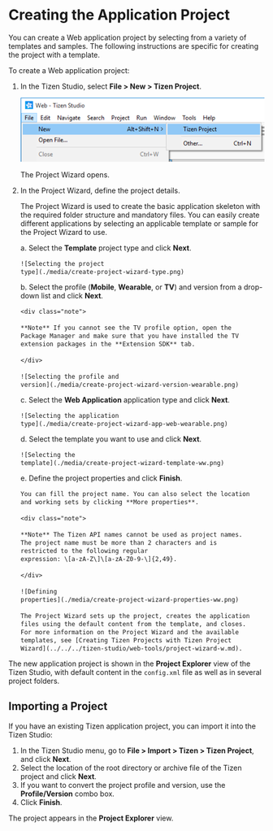 
Creating the Application Project
================================

You can create a Web application project by selecting from a variety of
templates and samples. The following instructions are specific for
creating the project with a template.

To create a Web application project:

1.  In the Tizen Studio, select **File &gt; New &gt; Tizen Project**.

    ![Creating a new project](./media/create-project-1-w.png)

    The Project Wizard opens.

2.  In the Project Wizard, define the project details.

    The Project Wizard is used to create the basic application skeleton
    with the required folder structure and mandatory files. You can
    easily create different applications by selecting an applicable
    template or sample for the Project Wizard to use.

    a.  Select the **Template** project type and click **Next**.

        ![Selecting the project
        type](./media/create-project-wizard-type.png)

    b.  Select the profile (**Mobile**, **Wearable**, or **TV**) and
        version from a drop-down list and click **Next**.

        <div class="note">

        **Note** If you cannot see the TV profile option, open the
        Package Manager and make sure that you have installed the TV
        extension packages in the **Extension SDK** tab.

        </div>

        ![Selecting the profile and
        version](./media/create-project-wizard-version-wearable.png)

    c.  Select the **Web Application** application type and click
        **Next**.

        ![Selecting the application
        type](./media/create-project-wizard-app-web-wearable.png)

    d.  Select the template you want to use and click **Next**.

        ![Selecting the
        template](./media/create-project-wizard-template-ww.png)

    e.  Define the project properties and click **Finish**.

        You can fill the project name. You can also select the location
        and working sets by clicking **More properties**.

        <div class="note">

        **Note** The Tizen API names cannot be used as project names.
        The project name must be more than 2 characters and is
        restricted to the following regular
        expression: \[a-zA-Z\]\[a-zA-Z0-9-\]{2,49}.

        </div>

        ![Defining
        properties](./media/create-project-wizard-properties-ww.png)

        The Project Wizard sets up the project, creates the application
        files using the default content from the template, and closes.
        For more information on the Project Wizard and the available
        templates, see [Creating Tizen Projects with Tizen Project
        Wizard](../../../tizen-studio/web-tools/project-wizard-w.md).

The new application project is shown in the **Project Explorer** view of
the Tizen Studio, with default content in the `config.xml` file as well
as in several project folders.

Importing a Project <a name="import"></a>
-------------------

If you have an existing Tizen application project, you can import it
into the Tizen Studio:

1.  In the Tizen Studio menu, go to **File &gt; Import &gt; Tizen &gt;
    Tizen Project**, and click **Next**.
2.  Select the location of the root directory or archive file of the
    Tizen project and click **Next**.
3.  If you want to convert the project profile and version, use the
    **Profile/Version** combo box.
4.  Click **Finish**.

The project appears in the **Project Explorer** view.

